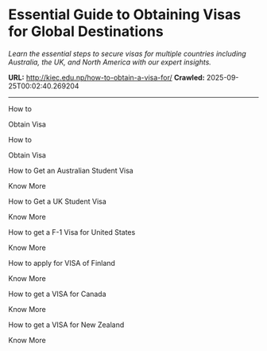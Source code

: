 # Essential Guide to Obtaining Visas for Global Destinations

*Learn the essential steps to secure visas for multiple countries including Australia, the UK, and North America with our expert insights.*

**URL:** http://kiec.edu.np/how-to-obtain-a-visa-for/
**Crawled:** 2025-09-25T00:02:40.269204

---

How to

Obtain Visa

How to

Obtain Visa

How to Get an Australian Student Visa

Know More

How to Get a UK Student Visa

Know More

How to get a F-1 Visa for United States

Know More

How to apply for VISA of Finland

Know More

How to get a VISA for Canada

Know More

How to get a VISA for New Zealand

Know More